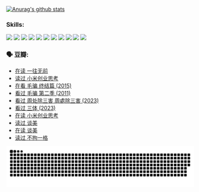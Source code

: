 
[![Anurag's github stats](https://github-readme-stats.vercel.app/api?username=w940853815)](https://github.com/anuraghazra/github-readme-stats)

### Skills:

<code><img height="32" src="https://cdn.jsdelivr.net/npm/simple-icons@v5/icons/python.svg"></code>
<code><img height="32" src="https://cdn.jsdelivr.net/npm/simple-icons@v5/icons/javascript.svg"></code>
<code><img height="32" src="https://cdn.jsdelivr.net/npm/simple-icons@v5/icons/django.svg"></code>
<code><img height="32" src="https://cdn.jsdelivr.net/npm/simple-icons@v5/icons/flask.svg"></code>
<code><img height="32" src="https://cdn.jsdelivr.net/npm/simple-icons@v5/icons/vuetify.svg"></code>
<code><img height="32" src="https://cdn.jsdelivr.net/npm/simple-icons@v5/icons/git.svg"></code>
<code><img height="32" src="https://cdn.jsdelivr.net/npm/simple-icons@v5/icons/docker.svg"></code>
<code><img height="32" src="https://cdn.jsdelivr.net/npm/simple-icons@v5/icons/postgresql.svg"></code>
<code><img height="32" src="https://cdn.jsdelivr.net/npm/simple-icons@v5/icons/elasticsearch.svg"></code>
<code><img height="32" src="https://cdn.jsdelivr.net/npm/simple-icons@v5/icons/macos.svg"></code>
<code><img height="32" src="https://cdn.jsdelivr.net/npm/simple-icons@v5/icons/linux.svg"></code>

### 🗣 豆瓣:

<!-- DOUBAN-ACTIVITIES:START -->
- [在读 一往无前](https://www.douban.com/people/136069238/status/4590507310/?_i=15257475)
- [读过 小米创业思考](https://www.douban.com/people/136069238/status/4590506983/?_i=15257475)
- [在看 毛骗 终结篇‎ (2015)](https://www.douban.com/people/136069238/status/4581971924/?_i=15257475)
- [看过 毛骗 第二季‎ (2011)](https://www.douban.com/people/136069238/status/4581971810/?_i=15257475)
- [看过 周处除三害 周處除三害‎ (2023)](https://www.douban.com/people/136069238/status/4575646701/?_i=15257475)
- [看过 三体‎ (2023)](https://www.douban.com/people/136069238/status/4574263039/?_i=15257475)
- [在读 小米创业思考](https://www.douban.com/people/136069238/status/4572047905/?_i=15257475)
- [读过 谈美](https://www.douban.com/people/136069238/status/4572047629/?_i=15257475)
- [在读 谈美](https://www.douban.com/people/136069238/status/4560861771/?_i=15257475)
- [读过 不拘一格](https://www.douban.com/people/136069238/status/4560861445/?_i=15257475)
<!-- DOUBAN-ACTIVITIES:END -->


![Snake animation](https://raw.githubusercontent.com/w940853815/w940853815/output/github-contribution-grid-snake.svg)

<!--
**w940853815/w940853815** is a ✨ _special_ ✨ repository because its `README.md` (this file) appears on your GitHub profile.

Here are some ideas to get you started:

- 🔭 I’m currently working on ...
- 🌱 I’m currently learning ...
- 👯 I’m looking to collaborate on ...
- 🤔 I’m looking for help with ...
- 💬 Ask me about ...
- 📫 How to reach me: ...
- 😄 Pronouns: ...
- ⚡ Fun fact: ...
-->
